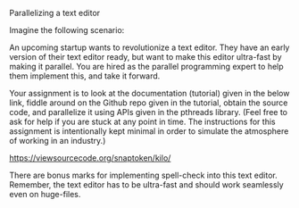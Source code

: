 Parallelizing a text editor

Imagine the following scenario: 

An upcoming startup wants to revolutionize a text editor. They have an early version of their text editor ready, but want to make this editor ultra-fast by making it parallel. You are hired as the parallel programming expert to help them implement this, and take it forward.



Your assignment is to look at the documentation (tutorial) given in the below link, fiddle around on the Github repo given in the tutorial, obtain the source code, and parallelize it using APIs given in the pthreads library. (Feel free to ask for help if you are stuck at any point in time. The instructions for this assignment is intentionally kept minimal in order to simulate the atmosphere of working in an industry.)

https://viewsourcecode.org/snaptoken/kilo/



There are bonus marks for implementing spell-check into this text editor. Remember, the text editor has to be ultra-fast and should work seamlessly even on huge-files.